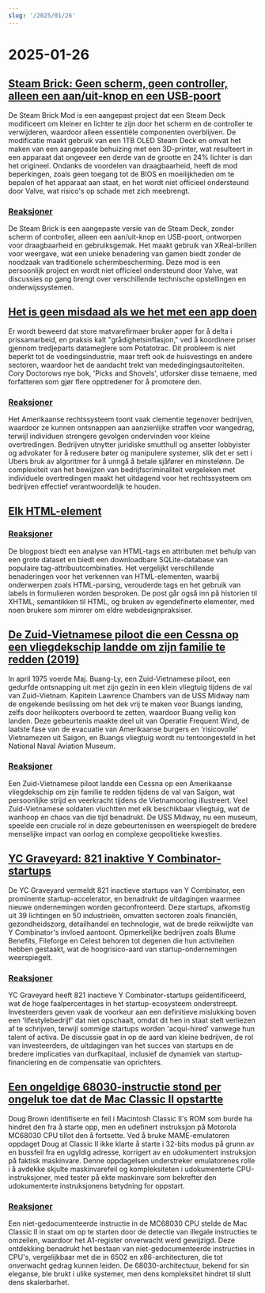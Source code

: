 ```yaml
---
slug: '/2025/01/26'
---
```


# 2025-01-26

## [Steam Brick: Geen scherm, geen controller, alleen een aan/uit-knop en een USB-poort](https://crastinator-pro.github.io/steam-brick/)

De Steam Brick Mod is een aangepast project dat een Steam Deck modificeert om kleiner en lichter te zijn door het scherm en de controller te verwijderen, waardoor alleen essentiële componenten overblijven. De modificatie maakt gebruik van een 1TB OLED Steam Deck en omvat het maken van een aangepaste behuizing met een 3D-printer, wat resulteert in een apparaat dat ongeveer een derde van de grootte en 24% lichter is dan het origineel. Ondanks de voordelen van draagbaarheid, heeft de mod beperkingen, zoals geen toegang tot de BIOS en moeilijkheden om te bepalen of het apparaat aan staat, en het wordt niet officieel ondersteund door Valve, wat risico's op schade met zich meebrengt.

### [Reaksjoner](https://news.ycombinator.com/item?id=42825441)

De Steam Brick is een aangepaste versie van de Steam Deck, zonder scherm of controller, alleen een aan/uit-knop en USB-poort, ontworpen voor draagbaarheid en gebruiksgemak. Het maakt gebruik van XReal-brillen voor weergave, wat een unieke benadering van gamen biedt zonder de noodzaak van traditionele schermbescherming. Deze mod is een persoonlijk project en wordt niet officieel ondersteund door Valve, wat discussies op gang brengt over verschillende technische opstellingen en onderwijssystemen.

## [Het is geen misdaad als we het met een app doen](https://pluralistic.net/2025/01/25/potatotrac/#carbo-loading)

Er wordt beweerd dat store matvarefirmaer bruker apper for å delta i prissamarbeid, en praksis kalt "grådighetsinflasjon," ved å koordinere priser gjennom tredjeparts datameglere som Potatotrac. Dit probleem is niet beperkt tot de voedingsindustrie, maar treft ook de huisvestings en andere sectoren, waardoor het de aandacht trekt van mededingingsautoriteiten. Cory Doctorows nye bok, 'Picks and Shovels', utforsker disse temaene, med forfatteren som gjør flere opptredener for å promotere den.

### [Reaksjoner](https://news.ycombinator.com/item?id=42830646)

Het Amerikaanse rechtssysteem toont vaak clementie tegenover bedrijven, waardoor ze kunnen ontsnappen aan aanzienlijke straffen voor wangedrag, terwijl individuen strengere gevolgen ondervinden voor kleine overtredingen. Bedrijven utnytter juridiske smutthull og ansetter lobbyister og advokater for å redusere bøter og manipulere systemer, slik det er sett i Ubers bruk av algoritmer for å unngå å betale sjåfører en minstelønn. De complexiteit van het bewijzen van bedrijfscriminaliteit vergeleken met individuele overtredingen maakt het uitdagend voor het rechtssysteem om bedrijven effectief verantwoordelijk te houden.

## [Elk HTML-element](https://iamwillwang.com/dollar/every-html-element/)

### [Reaksjoner](https://news.ycombinator.com/item?id=42823722)

De blogpost biedt een analyse van HTML-tags en attributen met behulp van een grote dataset en biedt een downloadbare SQLite-database van populaire tag-attribuutcombinaties. Het vergelijkt verschillende benaderingen voor het verkennen van HTML-elementen, waarbij onderwerpen zoals HTML-parsing, verouderde tags en het gebruik van labels in formulieren worden besproken. De post går også inn på historien til XHTML, semantikken til HTML, og bruken av egendefinerte elementer, med noen brukere som mimrer om eldre webdesignpraksiser.

## [De Zuid-Vietnamese piloot die een Cessna op een vliegdekschip landde om zijn familie te redden (2019)](https://www.historynet.com/maj-buang-lys-daring-feat-to-save-his-family/)

In april 1975 voerde Maj. Buang-Ly, een Zuid-Vietnamese piloot, een gedurfde ontsnapping uit met zijn gezin in een klein vliegtuig tijdens de val van Zuid-Vietnam. Kapitein Lawrence Chambers van de USS Midway nam de ongekende beslissing om het dek vrij te maken voor Buangs landing, zelfs door helikopters overboord te zetten, waardoor Buang veilig kon landen. Deze gebeurtenis maakte deel uit van Operatie Frequent Wind, de laatste fase van de evacuatie van Amerikaanse burgers en 'risicovolle' Vietnamezen uit Saigon, en Buangs vliegtuig wordt nu tentoongesteld in het National Naval Aviation Museum.

### [Reaksjoner](https://news.ycombinator.com/item?id=42826536)

Een Zuid-Vietnamese piloot landde een Cessna op een Amerikaanse vliegdekschip om zijn familie te redden tijdens de val van Saigon, wat persoonlijke strijd en veerkracht tijdens de Vietnamoorlog illustreert. Veel Zuid-Vietnamese soldaten vluchtten met elk beschikbaar vliegtuig, wat de wanhoop en chaos van die tijd benadrukt. De USS Midway, nu een museum, speelde een cruciale rol in deze gebeurtenissen en weerspiegelt de bredere menselijke impact van oorlog en complexe geopolitieke kwesties.

## [YC Graveyard: 821 inaktive Y Combinator-startups](https://ycgraveyard.iamwillwang.com/)

De YC Graveyard vermeldt 821 inactieve startups van Y Combinator, een prominente startup-accelerator, en benadrukt de uitdagingen waarmee nieuwe ondernemingen worden geconfronteerd. Deze startups, afkomstig uit 39 lichtingen en 50 industrieën, omvatten sectoren zoals financiën, gezondheidszorg, detailhandel en technologie, wat de brede reikwijdte van Y Combinator's invloed aantoont. Opmerkelijke bedrijven zoals Blume Benefits, Fileforge en Celest behoren tot degenen die hun activiteiten hebben gestaakt, wat de hoogrisico-aard van startup-ondernemingen weerspiegelt.

### [Reaksjoner](https://news.ycombinator.com/item?id=42828198)

YC Graveyard heeft 821 inactieve Y Combinator-startups geïdentificeerd, wat de hoge faalpercentages in het startup-ecosysteem onderstreept. Investeerders geven vaak de voorkeur aan een definitieve mislukking boven een 'lifestylebedrijf' dat niet opschaalt, omdat dit hen in staat stelt verliezen af te schrijven, terwijl sommige startups worden 'acqui-hired' vanwege hun talent of activa. De discussie gaat in op de aard van kleine bedrijven, de rol van investeerders, de uitdagingen van het succes van startups en de bredere implicaties van durfkapitaal, inclusief de dynamiek van startup-financiering en de compensatie van oprichters.

## [Een ongeldige 68030-instructie stond per ongeluk toe dat de Mac Classic II opstartte](https://www.downtowndougbrown.com/2025/01/the-invalid-68030-instruction-that-accidentally-allowed-the-mac-classic-ii-to-successfully-boot-up/)

Doug Brown identifiserte en feil i Macintosh Classic II's ROM som burde ha hindret den fra å starte opp, men en udefinert instruksjon på Motorola MC68030 CPU tillot den å fortsette. Ved å bruke MAME-emulatoren oppdaget Doug at Classic II ikke klarte å starte i 32-bits modus på grunn av en bussfeil fra en ugyldig adresse, korrigert av en udokumentert instruksjon på faktisk maskinvare. Denne oppdagelsen understreker emulatorenes rolle i å avdekke skjulte maskinvarefeil og kompleksiteten i udokumenterte CPU-instruksjoner, med tester på ekte maskinvare som bekrefter den udokumenterte instruksjonens betydning for oppstart.

### [Reaksjoner](https://news.ycombinator.com/item?id=42824562)

Een niet-gedocumenteerde instructie in de MC68030 CPU stelde de Mac Classic II in staat om op te starten door de detectie van illegale instructies te omzeilen, waardoor het A1-register onverwacht werd gewijzigd. Deze ontdekking benadrukt het bestaan van niet-gedocumenteerde instructies in CPU's, vergelijkbaar met die in 6502 en x86-architecturen, die tot onverwacht gedrag kunnen leiden. De 68030-architectuur, bekend for sin eleganse, ble brukt i ulike systemer, men dens kompleksitet hindret til slutt dens skalerbarhet.

<head>
  <meta property="og:title" content="Steam Brick: Geen scherm, geen controller, alleen een aan/uit-knop en een USB-poort" />
  <meta property="og:type" content="website" />
  <meta property="og:image" content="https://og.cho.sh/api/og/?title=Steam%20Brick%3A%20Geen%20scherm%2C%20geen%20controller%2C%20alleen%20een%20aan%2Fuit-knop%20en%20een%20USB-poort&subheading=s%C3%B8ndag%2026.%20januar%202025%3A%20Sammendrag%20av%20Hacker%20News" />
</head>
